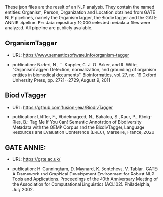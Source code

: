 These json files are the result of an NLP analysis. They contain the named entities: Organism, Person, Organization and Location obtained from GATE NLP pipelines, namely the OrganismTagger, the BiodivTagger and the GATE ANNIE pipeline. Per data repository 10,000 selected metadata files were analyzed. All pipeline are publicly available.


## OrganismTagger

* URL: https://www.semanticsoftware.info/organism-tagger

* publication: Naderi, N., T. Kappler, C. J. O. Baker, and R. Witte, "OrganismTagger: Detection, normalization, and grounding of organism entities in biomedical documents", Bioinformatics, vol. 27, no. 19 Oxford University Press, pp. 2721--2729, August 9, 2011

## BiodivTagger

* URL: https://github.com/fusion-jena/BiodivTagger

* publication: Löffler, F., Abdelmageed, N., Babalou, S., Kaur, P., König-Ries, B.: Tag Me If You Can! Semantic Annotation of Biodiversity Metadata with the QEMP Corpus and the BiodivTagger, Language Resources and Evaluation Conference (LREC), Marseille, France, 2020

## GATE ANNIE: 

* URL: https://gate.ac.uk/

* publication: H. Cunningham, D. Maynard, K. Bontcheva, V. Tablan. GATE: A Framework and Graphical Development Environment for Robust NLP Tools and Applications. Proceedings of the 40th Anniversary Meeting of the Association for Computational Linguistics (ACL'02). Philadelphia, July 2002.